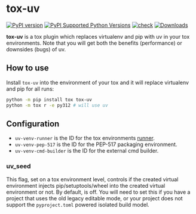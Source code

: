 # tox-uv

[![PyPI version](https://badge.fury.io/py/tox-uv.svg)](https://badge.fury.io/py/tox-uv)
[![PyPI Supported Python Versions](https://img.shields.io/pypi/pyversions/tox-uv.svg)](https://pypi.python.org/pypi/tox-uv/)
[![check](https://github.com/tox-dev/tox-uv/actions/workflows/check.yml/badge.svg)](https://github.com/tox-dev/tox-uv/actions/workflows/check.yml)
[![Downloads](https://static.pepy.tech/badge/tox-uv/month)](https://pepy.tech/project/tox-uv)

**tox-uv** is a tox plugin which replaces virtualenv and pip with uv in your tox environments.
Note that you will get both the benefits (performance) or downsides (bugs) of uv.

## How to use

Install `tox-uv` into the environment of your tox and it will replace virtualenv and pip for all runs:

```bash
python -m pip install tox tox-uv
python -m tox r -e py312 # will use uv
```

## Configuration

- `uv-venv-runner` is the ID for the tox environments [runner](https://tox.wiki/en/4.12.1/config.html#runner).
- `uv-venv-pep-517` is the ID for the PEP-517 packaging environment.
- `uv-venv-cmd-builder` is the ID for the external cmd builder.

### uv_seed

This flag, set on a tox environment level, controls if the created virtual environment injects pip/setuptools/wheel into
the created virtual environment or not. By default, is off. You will need to set this if you have a project that uses
the old legacy editable mode, or your project does not support the `pyproject.toml` powered isolated build model.
